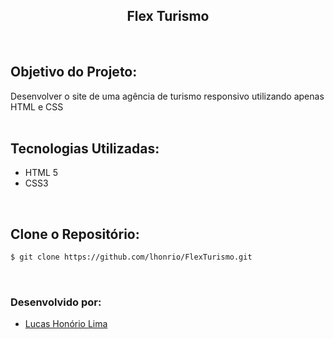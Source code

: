 <h2 align='center'>
    Flex Turismo
</h2>
</br>
<h2>Objetivo do Projeto:</h2>
Desenvolver o site de uma agência de turismo responsivo utilizando apenas HTML e CSS
</br>
</br>
<h2>Tecnologias Utilizadas:</h2>

- HTML 5
- CSS3
<br>
<h2>Clone o Repositório:</h2>

````bash
$ git clone https://github.com/lhonrio/FlexTurismo.git
````
</br><h3><b>Desenvolvido por:</h3></b>
- [Lucas Honório Lima](https://www.linkedin.com/in/lhonrio/)